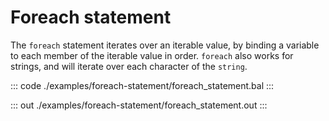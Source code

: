 # Foreach statement

The `foreach` statement iterates over an iterable value, by binding a variable to each member of the
iterable value in order. `foreach` also works for strings, and will iterate over each character of the `string`.

::: code ./examples/foreach-statement/foreach_statement.bal :::

::: out ./examples/foreach-statement/foreach_statement.out :::
